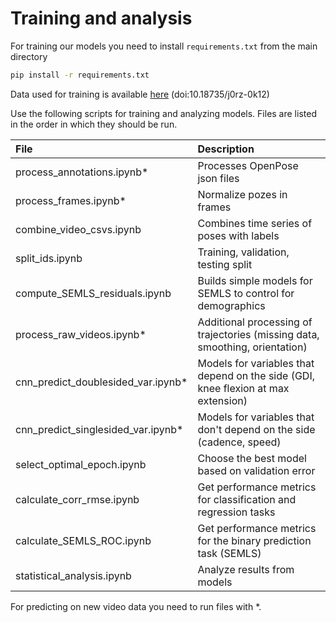 # Training and analysis

For training our models you need to install `requirements.txt` from the main directory
```bash
pip install -r requirements.txt
```
Data used for training is available [here](https://simtk.org/frs/?group_id=1918) (doi:10.18735/j0rz-0k12)

Use the following scripts for training and analyzing models. Files are listed in the order in which they should be run.

| File | Description |
|:------------- |:-------------|
| process_annotations.ipynb* | Processes OpenPose json files |
| process_frames.ipynb* | Normalize pozes in frames |
| combine_video_csvs.ipynb | Combines time series of poses with labels |
| split_ids.ipynb | Training, validation, testing split |
| compute_SEMLS_residuals.ipynb | Builds simple models for SEMLS to control for demographics |
| process_raw_videos.ipynb* | Additional processing of trajectories (missing data, smoothing, orientation) |
| cnn_predict_doublesided_var.ipynb* | Models for variables that depend on the side (GDI, knee flexion at max extension) |
| cnn_predict_singlesided_var.ipynb* | Models for variables that don't depend on the side (cadence, speed) |
| select_optimal_epoch.ipynb | Choose the best model based on validation error |
| calculate_corr_rmse.ipynb | Get performance metrics for classification and regression tasks |
| calculate_SEMLS_ROC.ipynb | Get performance metrics for the binary prediction task (SEMLS) |
| statistical_analysis.ipynb | Analyze results from models |

For predicting on new video data you need to run files with *.
